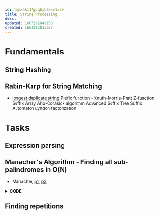 ```yaml
---
id: tmyxaki17gpq6jb9xav1x3v
title: String Processing
desc: ''
updated: 1667292849150
created: 1664382813257
---
```

# Fundamentals
## String Hashing
## Rabin-Karp for String Matching
- [longest duplicate string](https://leetcode.com/problems/longest-duplicate-substring/)
        Prefix function - Knuth-Morris-Pratt
        Z-function
        Suffix Array
        Aho-Corasick algorithm
    Advanced
        Suffix Tree
        Suffix Automaton
        Lyndon factorization
# Tasks
## Expression parsing
## Manacher's Algorithm - Finding all sub-palindromes in O(N)

- Manacher, [p1](https://leetcode.com/problems/longest-palindromic-substring/), [p2](https://leetcode.com/problems/shortest-palindrome/)

<details>
<summary> <b>CODE</b> </summary>

```Python
# O(n**2)
class Solution:
    def longestPalindrome(self, s: str) -> str:
        def palin(i,j):
            while i >= 0 and j < len(s) and s[i] == s[j]:
                i -= 1
                j += 1
            return s[i+1:j]
        res = ''
        for i in range(len(s)):
            odd = palin(i,i)
            even = palin(i,i+1)
            if len(res)<len(odd): res = odd
            if len(res)<len(even): res = even
        return res

# Manacher Algorithm. Find Longest Palindrome in O(n) time.
class Solution:
    def longestPalindrome(self, s: str) -> str:  
        T = '$#'+'#'.join(s)+'#&'
        P = [0]*len(T)
        C,R = 0,0
        for i in range(len(T)-1):
            P[i] = (R>i) and min(R-i,P[2*C-i])
            while T[i+P[i]+1] == T[i-P[i]-1]:
                P[i] += 1
            if R < i+P[i]:
                C,R = i,i+P[i]
        l = max(P)
        i = P.index(l)
        return s[(i-l)//2:(i+l)//2]

```
</details>

## Finding repetitions